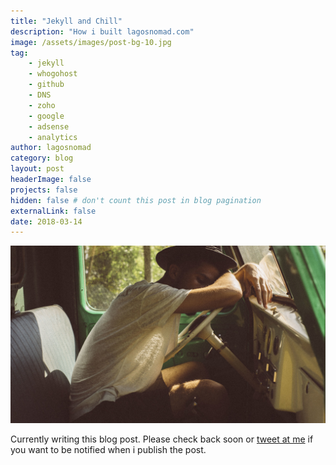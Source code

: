 ```yaml
---
title: "Jekyll and Chill"
description: "How i built lagosnomad.com"
image: /assets/images/post-bg-10.jpg
tag: 
    - jekyll
    - whogohost
    - github
    - DNS
    - zoho
    - google
    - adsense
    - analytics
author: lagosnomad
category: blog
layout: post
headerImage: false
projects: false
hidden: false # don't count this post in blog pagination
externalLink: false
date: 2018-03-14
---
```

![Jekyll and Chill](../assets/images/post-bg-10.jpg)

Currently writing this blog post. Please check back soon or [tweet at me](/) if you want to be notified when i publish the post.